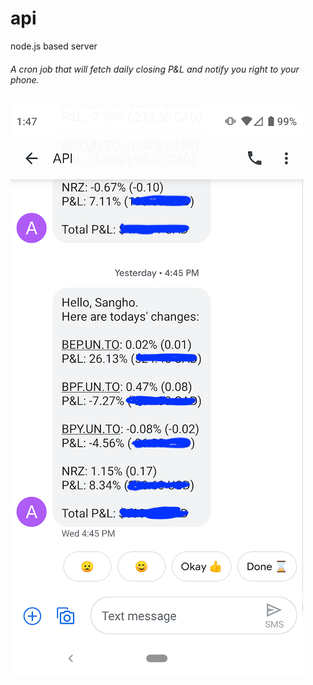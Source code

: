 # api
node.js based server

###### A cron job that will fetch daily closing P&L and notify you right to your phone.
![Alt text](/misc/twilio_msg.png?raw=true "Twilio")
